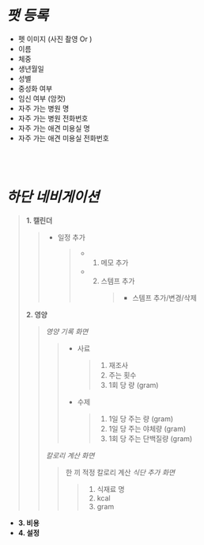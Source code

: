 # _팻 등록_

- 펫 이미지 (사진 촬영 Or )
- 이름
- 체중
- 생년월일
- 성별
- 중성화 여부
- 임신 여부 (암컷)
- 자주 가는 병원 명
- 자주 가는 병원 전화번호
- 자주 가는 애견 미용실 명
- 자주 가는 애견 미용실 전화번호

<br/><br/>

# _하단 네비게이션_

> **1. 캘린더**
>
> > - 일정 추가
> >   > - 1. 메모 추가
> >   > - 2. 스템프 추가
> >   >      > - 스템프 추가/변경/삭제
>
> **2. 영양**
>
> > _영양 기록 화면_
> >
> > > - 사료
> > >   > 1.  재조사
> > >   > 2.  주는 횟수
> > >   > 3.  1회 당 량 (gram)
> > > - 수제
> > >   > 1.  1일 당 주는 량 (gram)
> > >   > 2.  1일 당 주는 야체량 (gram)
> > >   > 3.  1회 당 주는 단백질량 (gram)
> >
> > _칼로리 계산 화면_
> >
> > > 한 끼 적정 칼로리 계산
> > > _식단 추가 화면_
> > >
> > > > 1. 식재료 명
> > > > 2. kcal
> > > > 3. gram

<!-- >>> _식단 추가 화면_ -->

- **3. 비용**
- **4. 설정**
